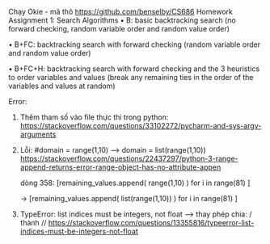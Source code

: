 Chạy Okie - mã thô
https://github.com/benselby/CS686
Homework Assignment 1: Search Algorithms
• B: basic backtracking search (no forward checking, random variable order and random value order)

• B+FC: backtracking search with forward checking (random variable order and random value order)

• B+FC+H: backtracking search with forward checking and the 3 heuristics to order variables and values
(break any remaining ties in the order of the variables and values at random)

Error: 
1. Thêm tham số vào file thực thi trong python:
https://stackoverflow.com/questions/33102272/pycharm-and-sys-argv-arguments

2. Lỗi: #domain = range(1,10) --> domain = list(range(1,10))
https://stackoverflow.com/questions/22437297/python-3-range-append-returns-error-range-object-has-no-attribute-appen
   
   dòng 358: [remaining_values.append( range(1,10) ) for i in range(81) ]
   
   ->  [remaining_values.append( list(range(1,10)) ) for i in range(81) ]
    
3. TypeError: list indices must be integers, not float
--> thay phép chia: / thành //
https://stackoverflow.com/questions/13355816/typeerror-list-indices-must-be-integers-not-float